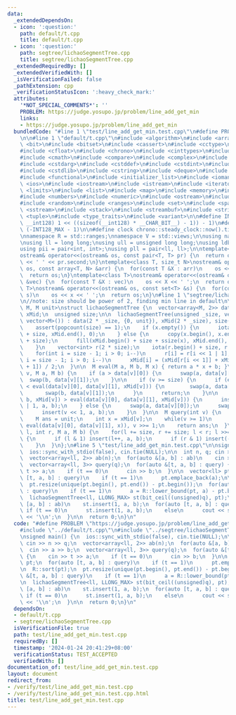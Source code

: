 ```yaml
---
data:
  _extendedDependsOn:
  - icon: ':question:'
    path: default/t.cpp
    title: default/t.cpp
  - icon: ':question:'
    path: segtree/lichaoSegmentTree.cpp
    title: segtree/lichaoSegmentTree.cpp
  _extendedRequiredBy: []
  _extendedVerifiedWith: []
  _isVerificationFailed: false
  _pathExtension: cpp
  _verificationStatusIcon: ':heavy_check_mark:'
  attributes:
    '*NOT_SPECIAL_COMMENTS*': ''
    PROBLEM: https://judge.yosupo.jp/problem/line_add_get_min
    links:
    - https://judge.yosupo.jp/problem/line_add_get_min
  bundledCode: "#line 1 \"test/line_add_get_min.test.cpp\"\n#define PROBLEM \"https://judge.yosupo.jp/problem/line_add_get_min\"\
    \n\n#line 1 \"default/t.cpp\"\n#include <algorithm>\n#include <array>\n#include\
    \ <bit>\n#include <bitset>\n#include <cassert>\n#include <cctype>\n#include <cfenv>\n\
    #include <cfloat>\n#include <chrono>\n#include <cinttypes>\n#include <climits>\n\
    #include <cmath>\n#include <compare>\n#include <complex>\n#include <concepts>\n\
    #include <cstdarg>\n#include <cstddef>\n#include <cstdint>\n#include <cstdio>\n\
    #include <cstdlib>\n#include <cstring>\n#include <deque>\n#include <fstream>\n\
    #include <functional>\n#include <initializer_list>\n#include <iomanip>\n#include\
    \ <ios>\n#include <iostream>\n#include <istream>\n#include <iterator>\n#include\
    \ <limits>\n#include <list>\n#include <map>\n#include <memory>\n#include <new>\n\
    #include <numbers>\n#include <numeric>\n#include <ostream>\n#include <queue>\n\
    #include <random>\n#include <ranges>\n#include <set>\n#include <span>\n#include\
    \ <sstream>\n#include <stack>\n#include <streambuf>\n#include <string>\n#include\
    \ <tuple>\n#include <type_traits>\n#include <variant>\n\n#define INT128_MAX (__int128)(((unsigned\
    \ __int128) 1 << ((sizeof(__int128) * __CHAR_BIT__) - 1)) - 1)\n#define INT128_MIN\
    \ (-INT128_MAX - 1)\n\n#define clock chrono::steady_clock::now().time_since_epoch().count()\n\
    \nnamespace R = std::ranges;\nnamespace V = std::views;\n\nusing namespace std;\n\
    \nusing ll = long long;\nusing ull = unsigned long long;\nusing ldb = long double;\n\
    using pii = pair<int, int>;\nusing pll = pair<ll, ll>;\n\ntemplate<class T>\n\
    ostream& operator<<(ostream& os, const pair<T, T> pr) {\n  return os << pr.first\
    \ << ' ' << pr.second;\n}\ntemplate<class T, size_t N>\nostream& operator<<(ostream&\
    \ os, const array<T, N> &arr) {\n  for(const T &X : arr)\n    os << X << ' ';\n\
    \  return os;\n}\ntemplate<class T>\nostream& operator<<(ostream& os, const vector<T>\
    \ &vec) {\n  for(const T &X : vec)\n    os << X << ' ';\n  return os;\n}\ntemplate<class\
    \ T>\nostream& operator<<(ostream& os, const set<T> &s) {\n  for(const T &x :\
    \ s)\n    os << x << ' ';\n  return os;\n}\n#line 1 \"segtree/lichaoSegmentTree.cpp\"\
    \n//note: size should be power of 2, finding min line in default\n\ntemplate<class\
    \ M, M unit>\nstruct lichaoSegmentTree {\n  vector<array<M, 2>> data;\n  vector<M>\
    \ xMid;\n  unsigned size;\n\n  lichaoSegmentTree(unsigned _size, vector<M> x =\
    \ vector<M>()) : data(2 * _size, {0, unit}), xMid(2 * _size), size(_size) {\n\
    \    assert(popcount(size) == 1);\n    if (x.empty()) {\n      iota(xMid.begin()\
    \ + size, xMid.end(), 0);\n    } else {\n      copy(x.begin(), x.end(), xMid.begin()\
    \ + size);\n      fill(xMid.begin() + size + ssize(x), xMid.end(), x.back());\n\
    \    }\n    vector<int> r(2 * size);\n    iota(r.begin() + size, r.end(), size);\n\
    \    for(int i = size - 1; i > 0; i--)\n      r[i] = r[i << 1 | 1];\n    for(int\
    \ i = size - 1; i > 0; i--)\n      xMid[i] = (xMid[r[i << 1]] + xMid[r[i << 1]\
    \ + 1]) / 2;\n  }\n\n  M eval(M a, M b, M x) { return a * x + b; }\n\n  void insert(int\
    \ v, M a, M b) {\n    if (a > data[v][0]) {\n      swap(a, data[v][0]);\n    \
    \  swap(b, data[v][1]);\n    }\n\n    if (v >= size) {\n      if (eval(a, b, xMid[v])\
    \ < eval(data[v][0], data[v][1], xMid[v])) {\n        swap(a, data[v][0]);\n \
    \       swap(b, data[v][1]);\n      }\n      return;\n    }\n\n    if (eval(a,\
    \ b, xMid[v]) > eval(data[v][0], data[v][1], xMid[v])) {\n      insert(v << 1\
    \ | 1, a, b);\n    } else {\n      swap(a, data[v][0]);\n      swap(b, data[v][1]);\n\
    \      insert(v << 1, a, b);\n    }\n  }\n\n  M query(int v) {\n    v += size;\n\
    \    M ans = unit;\n    int x = xMid[v];\n    while(v >= 1)\n      ans = min(ans,\
    \ eval(data[v][0], data[v][1], x)), v >>= 1;\n    return ans;\n  }\n\n  void insertRange(int\
    \ l, int r, M a, M b) {\n    for(l += size, r += size; l < r; l >>= 1, r >>= 1)\
    \ {\n      if (l & 1) insert(l++, a, b);\n      if (r & 1) insert(--r, a, b);\n\
    \    }\n  }\n};\n#line 5 \"test/line_add_get_min.test.cpp\"\n\nsigned main() {\n\
    \  ios::sync_with_stdio(false), cin.tie(NULL);\n\n  int n, q; cin >> n >> q;\n\
    \  vector<array<ll, 2>> ab(n);\n  for(auto &[a, b] : ab)\n    cin >> a >> b;\n\
    \  vector<array<ll, 3>> query(q);\n  for(auto &[t, a, b] : query) {\n    cin >>\
    \ t >> a;\n    if (t == 0)\n      cin >> b;\n  }\n\n  vector<ll> pt;\n  for(auto\
    \ [t, a, b] : query)\n    if (t == 1)\n      pt.emplace_back(a);\n\n  R::sort(pt);\n\
    \  pt.resize(unique(pt.begin(), pt.end()) - pt.begin());\n  for(auto &[t, a, b]\
    \ : query)\n    if (t == 1)\n      a = R::lower_bound(pt, a) - pt.begin();\n\n\
    \  lichaoSegmentTree<ll, LLONG_MAX> st(bit_ceil((unsigned)q), pt);\n  for(auto\
    \ [a, b] : ab)\n    st.insert(1, a, b);\n  for(auto [t, a, b] : query) {\n   \
    \ if (t == 0)\n      st.insert(1, a, b);\n    else\n      cout << st.query(a)\
    \ << '\\n';\n  }\n\n  return 0;\n}\n"
  code: "#define PROBLEM \"https://judge.yosupo.jp/problem/line_add_get_min\"\n\n\
    #include \"../default/t.cpp\"\n#include \"../segtree/lichaoSegmentTree.cpp\"\n\
    \nsigned main() {\n  ios::sync_with_stdio(false), cin.tie(NULL);\n\n  int n, q;\
    \ cin >> n >> q;\n  vector<array<ll, 2>> ab(n);\n  for(auto &[a, b] : ab)\n  \
    \  cin >> a >> b;\n  vector<array<ll, 3>> query(q);\n  for(auto &[t, a, b] : query)\
    \ {\n    cin >> t >> a;\n    if (t == 0)\n      cin >> b;\n  }\n\n  vector<ll>\
    \ pt;\n  for(auto [t, a, b] : query)\n    if (t == 1)\n      pt.emplace_back(a);\n\
    \n  R::sort(pt);\n  pt.resize(unique(pt.begin(), pt.end()) - pt.begin());\n  for(auto\
    \ &[t, a, b] : query)\n    if (t == 1)\n      a = R::lower_bound(pt, a) - pt.begin();\n\
    \n  lichaoSegmentTree<ll, LLONG_MAX> st(bit_ceil((unsigned)q), pt);\n  for(auto\
    \ [a, b] : ab)\n    st.insert(1, a, b);\n  for(auto [t, a, b] : query) {\n   \
    \ if (t == 0)\n      st.insert(1, a, b);\n    else\n      cout << st.query(a)\
    \ << '\\n';\n  }\n\n  return 0;\n}\n"
  dependsOn:
  - default/t.cpp
  - segtree/lichaoSegmentTree.cpp
  isVerificationFile: true
  path: test/line_add_get_min.test.cpp
  requiredBy: []
  timestamp: '2024-01-24 20:41:29+08:00'
  verificationStatus: TEST_ACCEPTED
  verifiedWith: []
documentation_of: test/line_add_get_min.test.cpp
layout: document
redirect_from:
- /verify/test/line_add_get_min.test.cpp
- /verify/test/line_add_get_min.test.cpp.html
title: test/line_add_get_min.test.cpp
---
```

